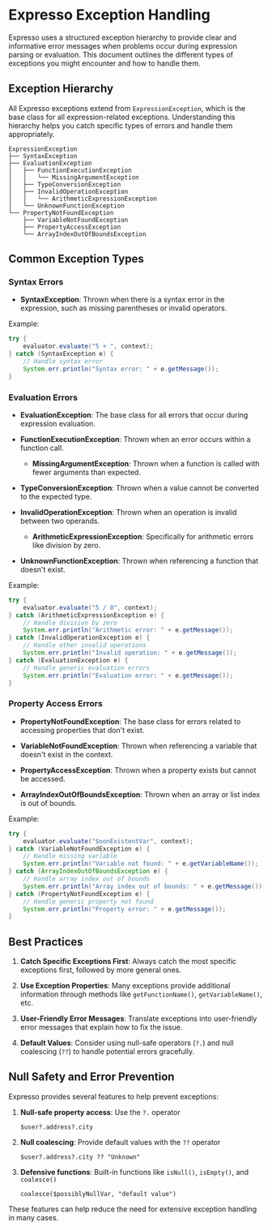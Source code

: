# Expresso Exception Handling

Expresso uses a structured exception hierarchy to provide clear and informative error messages when problems occur during expression parsing or evaluation. This document outlines the different types of exceptions you might encounter and how to handle them.

## Exception Hierarchy

All Expresso exceptions extend from `ExpressionException`, which is the base class for all expression-related exceptions. Understanding this hierarchy helps you catch specific types of errors and handle them appropriately.

```
ExpressionException
├── SyntaxException
├── EvaluationException
│   ├── FunctionExecutionException
│   │   └── MissingArgumentException
│   ├── TypeConversionException
│   ├── InvalidOperationException
│   │   └── ArithmeticExpressionException
│   └── UnknownFunctionException
└── PropertyNotFoundException
    ├── VariableNotFoundException
    ├── PropertyAccessException
    └── ArrayIndexOutOfBoundsException
```

## Common Exception Types

### Syntax Errors

- **SyntaxException**: Thrown when there is a syntax error in the expression, such as missing parentheses or invalid operators.

Example:
```java
try {
    evaluator.evaluate("5 + ", context);
} catch (SyntaxException e) {
    // Handle syntax error
    System.err.println("Syntax error: " + e.getMessage());
}
```

### Evaluation Errors

- **EvaluationException**: The base class for all errors that occur during expression evaluation.

- **FunctionExecutionException**: Thrown when an error occurs within a function call.
  - **MissingArgumentException**: Thrown when a function is called with fewer arguments than expected.

- **TypeConversionException**: Thrown when a value cannot be converted to the expected type.

- **InvalidOperationException**: Thrown when an operation is invalid between two operands.
  - **ArithmeticExpressionException**: Specifically for arithmetic errors like division by zero.

- **UnknownFunctionException**: Thrown when referencing a function that doesn't exist.

Example:
```java
try {
    evaluator.evaluate("5 / 0", context);
} catch (ArithmeticExpressionException e) {
    // Handle division by zero
    System.err.println("Arithmetic error: " + e.getMessage());
} catch (InvalidOperationException e) {
    // Handle other invalid operations
    System.err.println("Invalid operation: " + e.getMessage());
} catch (EvaluationException e) {
    // Handle generic evaluation errors
    System.err.println("Evaluation error: " + e.getMessage());
}
```

### Property Access Errors

- **PropertyNotFoundException**: The base class for errors related to accessing properties that don't exist.

- **VariableNotFoundException**: Thrown when referencing a variable that doesn't exist in the context.

- **PropertyAccessException**: Thrown when a property exists but cannot be accessed.

- **ArrayIndexOutOfBoundsException**: Thrown when an array or list index is out of bounds.

Example:
```java
try {
    evaluator.evaluate("$nonExistentVar", context);
} catch (VariableNotFoundException e) {
    // Handle missing variable
    System.err.println("Variable not found: " + e.getVariableName());
} catch (ArrayIndexOutOfBoundsException e) {
    // Handle array index out of bounds
    System.err.println("Array index out of bounds: " + e.getMessage());
} catch (PropertyNotFoundException e) {
    // Handle generic property not found
    System.err.println("Property error: " + e.getMessage());
}
```

## Best Practices

1. **Catch Specific Exceptions First**: Always catch the most specific exceptions first, followed by more general ones.

2. **Use Exception Properties**: Many exceptions provide additional information through methods like `getFunctionName()`, `getVariableName()`, etc.

3. **User-Friendly Error Messages**: Translate exceptions into user-friendly error messages that explain how to fix the issue.

4. **Default Values**: Consider using null-safe operators (`?.`) and null coalescing (`??`) to handle potential errors gracefully.

## Null Safety and Error Prevention

Expresso provides several features to help prevent exceptions:

1. **Null-safe property access**: Use the `?.` operator
   ```
   $user?.address?.city
   ```

2. **Null coalescing**: Provide default values with the `??` operator
   ```
   $user?.address?.city ?? "Unknown"
   ```

3. **Defensive functions**: Built-in functions like `isNull()`, `isEmpty()`, and `coalesce()`
   ```
   coalesce($possiblyNullVar, "default value")
   ```

These features can help reduce the need for extensive exception handling in many cases. 